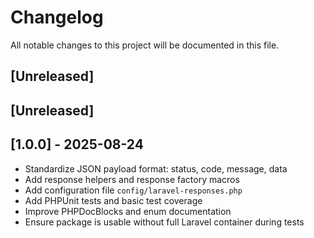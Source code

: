 # Changelog

All notable changes to this project will be documented in this file.

## [Unreleased]

## [Unreleased]

## [1.0.0] - 2025-08-24

- Standardize JSON payload format: status, code, message, data
- Add response helpers and response factory macros
- Add configuration file `config/laravel-responses.php`
- Add PHPUnit tests and basic test coverage
- Improve PHPDocBlocks and enum documentation
- Ensure package is usable without full Laravel container during tests

